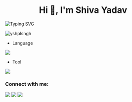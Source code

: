 <h1 align="center">Hi 👋, I'm Shiva Yadav</h1>
<!-- <h3 align="center">A Full Stack Developer</h3> -->
<a align="center" href="https://git.io/typing-svg"><img src="https://readme-typing-svg.demolab.com?font=Fira+Code&pause=1000&random=false&width=435&lines=Full-Stack+Developer..;Love+To+Learn+New+Stuff..%3C3" alt="Typing SVG" /></a>
<p align="left"> <img src="https://komarev.com/ghpvc/?username=shiva8081&label=Profile%20views&color=0e75b6&style=flat" alt="yshplsngh" /> </p>


- Language
<p align="left">
  <a href="https://skillicons.dev">
    <img src="https://skillicons.dev/icons?i=html,css,react,tailwind,redux,javascript,nodejs,express,mongodb,java,python" />
  </a>
</p>

- Tool
<p align="left">
  <a href="https://skillicons.dev">
    <img src="https://skillicons.dev/icons?i=git,github,postman,webstorm,vscode,idea" />
  </a>
</p>


<h3 align="left">Connect with me:</h3>
<div> 
<!--   <a href="https://instagram.com/shivaa_yadav__" target="_blank"><img src="https://img.shields.io/badge/-Instagram-%23E4405F?style=for-the-badge&logo=instagram&logoColor=white" target="_blank"></a> -->
<!--  <a href="https://discord.gg/MMRWuvF6" target="_blank"><img src="https://img.shields.io/badge/Discord-7289DA?style=for-the-badge&logo=discord&logoColor=white" target="_blank"></a>  -->
  <a href = "mailto:yadavshiva8755@gmail.com"><img src="https://img.shields.io/badge/-Gmail-%23333?style=for-the-badge&logo=gmail&logoColor=white" target="_blank"></a>
  <a href="https://twitter.com/Shiva_8081" target="_blank"><img src="https://img.shields.io/badge/Twitter-black?style=for-the-badge&labelColor=black&logo=twitter" target="_blank"></a> 
  <a href="https://www.linkedin.com/in/shiva-yadav-0a5752229/" target="_blank"><img src="https://img.shields.io/badge/-LinkedIn-%230077B5?style=for-the-badge&logo=linkedin&logoColor=white" target="_blank"></a>
  
</div>
